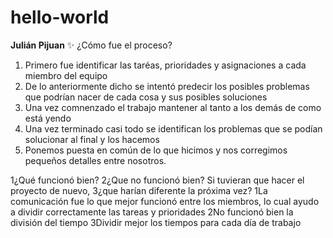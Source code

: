 # hello-world
**Julián Pijuan**
:sparkles:
¿Cómo fue el proceso?
1) Primero fue identificar las taréas, prioridades y asignaciones a cada miembro del equipo
2) De lo anteriormente dicho se intentó predecir los posibles problemas que podrían nacer de cada cosa y sus posibles soluciones
3) Una vez comnenzado el trabajo mantener al tanto a los demás de como está yendo
4) Una vez terminado casi todo se identifican los problemas que se podían solucionar al final y los hacemos
5) Ponemos puesta en común de lo que hicimos y nos corregimos pequeños detalles entre nosotros.

1¿Qué funcionó bien? 2¿Que no funcionó bien? Si tuvieran que hacer el proyecto de nuevo, 3¿que harían diferente la próxima vez?
1La comunicación fue lo que mejor funcionó entre los miembros, lo cual ayudo a dividir correctamente las tareas y prioridades
2No funcionó bien la división del tiempo
3Dividir mejor los tiempos para cada día de trabajo
